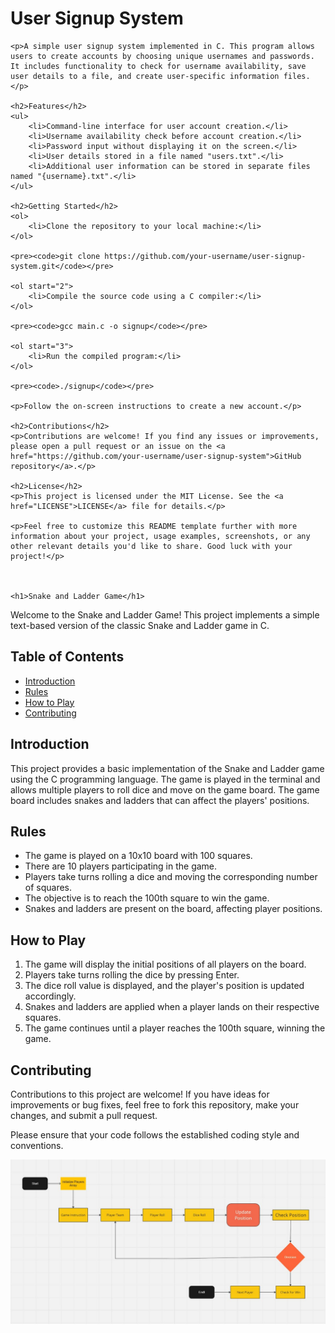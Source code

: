 <!DOCTYPE html>
<html>
<head>
    <title>User Signup System</title>
</head>
<body>
    <h1>User Signup System</h1>

    <p>A simple user signup system implemented in C. This program allows users to create accounts by choosing unique usernames and passwords. It includes functionality to check for username availability, save user details to a file, and create user-specific information files.</p>

    <h2>Features</h2>
    <ul>
        <li>Command-line interface for user account creation.</li>
        <li>Username availability check before account creation.</li>
        <li>Password input without displaying it on the screen.</li>
        <li>User details stored in a file named "users.txt".</li>
        <li>Additional user information can be stored in separate files named "{username}.txt".</li>
    </ul>

    <h2>Getting Started</h2>
    <ol>
        <li>Clone the repository to your local machine:</li>
    </ol>

    <pre><code>git clone https://github.com/your-username/user-signup-system.git</code></pre>

    <ol start="2">
        <li>Compile the source code using a C compiler:</li>
    </ol>

    <pre><code>gcc main.c -o signup</code></pre>

    <ol start="3">
        <li>Run the compiled program:</li>
    </ol>

    <pre><code>./signup</code></pre>

    <p>Follow the on-screen instructions to create a new account.</p>

    <h2>Contributions</h2>
    <p>Contributions are welcome! If you find any issues or improvements, please open a pull request or an issue on the <a href="https://github.com/your-username/user-signup-system">GitHub repository</a>.</p>

    <h2>License</h2>
    <p>This project is licensed under the MIT License. See the <a href="LICENSE">LICENSE</a> file for details.</p>

    <p>Feel free to customize this README template further with more information about your project, usage examples, screenshots, or any other relevant details you'd like to share. Good luck with your project!</p>



    <h1>Snake and Ladder Game</h1>
<p>Welcome to the Snake and Ladder Game! This project implements a simple text-based version of the classic Snake and Ladder game in C.</p>

<h2>Table of Contents</h2>
<ul>
    <li><a href="#introduction">Introduction</a></li>
    <li><a href="#rules">Rules</a></li>
    <li><a href="#how-to-play">How to Play</a></li>
    <li><a href="#contributing">Contributing</a></li>
</ul>

<h2 id="introduction">Introduction</h2>
<p>This project provides a basic implementation of the Snake and Ladder game using the C programming language. The game is played in the terminal and allows multiple players to roll dice and move on the game board. The game board includes snakes and ladders that can affect the players' positions.</p>

<h2 id="rules">Rules</h2>
<ul>
    <li>The game is played on a 10x10 board with 100 squares.</li>
    <li>There are 10 players participating in the game.</li>
    <li>Players take turns rolling a dice and moving the corresponding number of squares.</li>
    <li>The objective is to reach the 100th square to win the game.</li>
    <li>Snakes and ladders are present on the board, affecting player positions.</li>
</ul>


<h2 id="how-to-play">How to Play</h2>
<ol>
    <li>The game will display the initial positions of all players on the board.</li>
    <li>Players take turns rolling the dice by pressing Enter.</li>
    <li>The dice roll value is displayed, and the player's position is updated accordingly.</li>
    <li>Snakes and ladders are applied when a player lands on their respective squares.</li>
    <li>The game continues until a player reaches the 100th square, winning the game.</li>
</ol>

<h2 id="contributing">Contributing</h2>
<p>Contributions to this project are welcome! If you have ideas for improvements or bug fixes, feel free to fork this repository, make your changes, and submit a pull request.</p>
<p>Please ensure that your code follows the established coding style and conventions.</p>

<img src="https://github.com/yogi428/codewithC/blob/main/WhatsApp%20Image%202023-07-31%20at%2021.08.04.jpg"></img>

</body>
</html>
